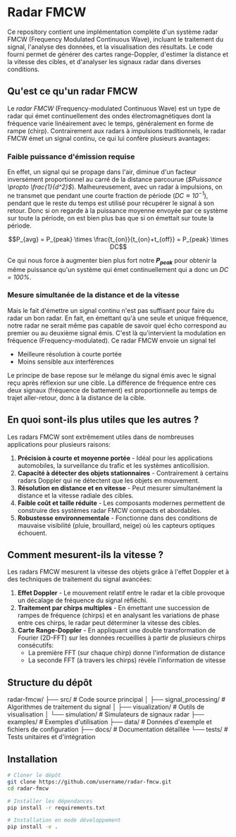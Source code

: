 # Radar FMCW

Ce repository contient une implémentation complète d'un système radar FMCW (Frequency Modulated Continuous Wave), incluant le traitement du signal, l'analyse des données, et la visualisation des résultats. Le code fourni permet de générer des cartes range-Doppler, d'estimer la distance et la vitesse des cibles, et d'analyser les signaux radar dans diverses conditions.

## Qu'est ce qu'un radar FMCW 

Le *radar FMCW* (Frequency-modulated Continuous Wave) est un type de radar qui émet continuellement des ondes électromagnétiques dont la fréquence varie linéairement avec le temps, généralement en forme de rampe (chirp). Contrairement aux radars à impulsions traditionnels, le radar FMCW émet un signal continu, ce qui lui confère plusieurs avantages:

### Faible puissance d'émission requise

En effet, un signal qui se propage dans l'air, diminue d'un facteur inversément proportionnel au carré de la distance parcourue (*$Puissance \propto \frac{1}{d^2}$*). Malheureusement, avec un radar à impulsions, on ne transmet que pendant une courte fraction de période (*$DC \approx 10^{-1}$*), pendant que le reste du temps est utilisé pour récupérer le signal à son retour. Donc si on regarde à la puissance moyenne envoyée par ce système sur toute la période, on est bien plus bas que si on émettait sur toute la période. 

$$P_{avg} = P_{peak} \times \frac{t_{on}}{t_{on}+t_{off}} = P_{peak} \times DC$$

Ce qui nous force à augmenter bien plus fort notre **$P_{peak}$** pour obtenir la même puissance qu'un système qui émet continuellement qui a donc un *DC = 100%*.

### Mesure simultanée de la distance et de la vitesse

Mais le fait d'émettre un signal continu n'est pas suffisant pour faire du radar un bon radar. En fait, en émettant qu'à une seule et unique fréquence, notre radar ne serait même pas capable de savoir quel écho correspond au premier ou au deuxième signal émis. C'est là qu'intervient la modulation en fréquence (Frequency-modulated). Ce radar FMCW envoie un signal tel 
* Meilleure résolution à courte portée
* Moins sensible aux interférences

Le principe de base repose sur le mélange du signal émis avec le signal reçu après réflexion sur une cible. La différence de fréquence entre ces deux signaux (fréquence de battement) est proportionnelle au temps de trajet aller-retour, donc à la distance de la cible.

## En quoi sont-ils plus utiles que les autres ?

Les radars FMCW sont extrêmement utiles dans de nombreuses applications pour plusieurs raisons:

1. **Précision à courte et moyenne portée** - Idéal pour les applications automobiles, la surveillance du trafic et les systèmes anticollision.
2. **Capacité à détecter des objets stationnaires** - Contrairement à certains radars Doppler qui ne détectent que les objets en mouvement.
3. **Résolution en distance et en vitesse** - Peut mesurer simultanément la distance et la vitesse radiale des cibles.
4. **Faible coût et taille réduite** - Les composants modernes permettent de construire des systèmes radar FMCW compacts et abordables.
5. **Robustesse environnementale** - Fonctionne dans des conditions de mauvaise visibilité (pluie, brouillard, neige) où les capteurs optiques échouent. 

## Comment mesurent-ils la vitesse ?

Les radars FMCW mesurent la vitesse des objets grâce à l'effet Doppler et à des techniques de traitement du signal avancées:

1. **Effet Doppler** - Le mouvement relatif entre le radar et la cible provoque un décalage de fréquence du signal réfléchi.
2. **Traitement par chirps multiples** - En émettant une succession de rampes de fréquence (chirps) et en analysant les variations de phase entre ces chirps, le radar peut déterminer la vitesse des cibles.
3. **Carte Range-Doppler** - En appliquant une double transformation de Fourier (2D-FFT) sur les données recueillies à partir de plusieurs chirps consécutifs:
    * La première FFT (sur chaque chirp) donne l'information de distance
    * La seconde FFT (à travers les chirps) révèle l'information de vitesse

## Structure du dépôt

radar-fmcw/
├── src/                    # Code source principal
│   ├── signal_processing/  # Algorithmes de traitement du signal
│   ├── visualization/      # Outils de visualisation
│   └── simulation/         # Simulateurs de signaux radar
├── examples/               # Exemples d'utilisation
├── data/                   # Données d'exemple et fichiers de configuration
├── docs/                   # Documentation détaillée
└── tests/                  # Tests unitaires et d'intégration

## Installation 

```bash
# Cloner le dépôt
git clone https://github.com/username/radar-fmcw.git
cd radar-fmcw

# Installer les dépendances
pip install -r requirements.txt

# Installation en mode développement
pip install -e .
```

